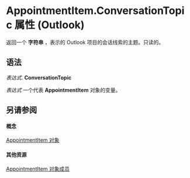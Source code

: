 
# AppointmentItem.ConversationTopic 属性 (Outlook)

返回一个 **字符串** ，表示的 Outlook 项目的会话线索的主题。只读的。


## 语法

 _表达式_. **ConversationTopic**

 _表达式_ 一个代表 **AppointmentItem** 对象的变量。


## 另请参阅


#### 概念


[AppointmentItem 对象](204a409d-654e-27aa-643a-8344c631b82d.md)
#### 其他资源


[AppointmentItem 对象成员](c72c459d-6d3c-7a05-aa4a-b1b767ddc0b2.md)